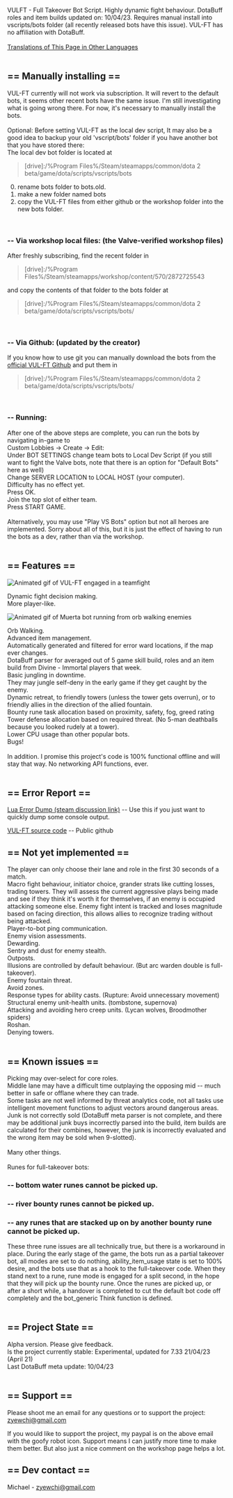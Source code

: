 VULFT - Full Takeover Bot Script. Highly dynamic fight behaviour. DotaBuff roles and item builds updated on: 10/04/23. Requires manual install into vscripts/bots folder (all recently released bots have this issue). VUL-FT has no affiliation with DotaBuff.<br/>
<br/>
[Translations of This Page in Other Languages](https://steamcommunity.com/groups/VULFT/announcements/detail/6966546241858334331)<br/>
<br/>

## == Manually installing ==
VUL-FT currently will not work via subscription. It will revert to the default bots, it seems other recent bots have the same issue. I'm still investigating what is going wrong there. For now, it's necessary to manually install the bots.<br/>
<br/>
Optional: Before setting VUL-FT as the local dev script, It may also be a good idea to backup your old 'vscript/bots' folder if you have another bot that you have stored there:<br/>
The local dev bot folder is located at<br/>
> [drive]:/%Program Files%/Steam/steamapps/common/dota 2 beta/game/dota/scripts/vscripts/bots<br/>

0) rename bots folder to bots.old.<br/>
1) make a new folder named bots<br/>
2) copy the VUL-FT files from either github or the workshop folder into the new bots folder.<br/>
<br/>

### -- Via workshop local files: (the Valve-verified workshop files)
After freshly subscribing, find the recent folder in<br/>
> [drive]:/%Program Files%/Steam/steamapps/workshop/content/570/2872725543<br/>

and copy the contents of that folder to the bots folder at<br/>
> [drive]:/%Program Files%/Steam/steamapps/common/dota 2 beta/game/dota/scripts/vscripts/bots/<br/>
<br/>

### -- Via Github: (updated by the creator)
If you know how to use git you can manually download the bots from the [official VUL-FT Github](https://github.com/Yewchi/vulft) and put them in
> [drive]:/%Program Files%/Steam/steamapps/common/dota 2 beta/game/dota/scripts/vscripts/bots/<br/>
<br/>

### -- Running:
After one of the above steps are complete, you can run the bots by navigating in-game to<br/>
Custom Lobbies -> Create -> Edit:<br/>
Under BOT SETTINGS change team bots to Local Dev Script (if you still want to fight the Valve bots, note that there is an option for "Default Bots" here as well)<br/>
Change SERVER LOCATION to LOCAL HOST (your computer).<br/>
Difficulty has no effect yet.<br/>
Press OK.<br/>
Join the top slot of either team.<br/>
Press START GAME.<br/>
<br/>
Alternatively, you may use "Play VS Bots" option but not all heroes are implemented. Sorry about all of this, but it is just the effect of having to run the bots as a dev, rather than via the workshop.<br/>
<br/>

## == Features ==

![Animated gif of VUL-FT engaged in a teamfight](https://steamuserimages-a.akamaihd.net/ugc/2028349340710795317/22D68EA70AEF6E343BBE3EBD5F1A3EF1C52F5A04/?imw=5000&imh=5000&ima=fit&impolicy=Letterbox&imcolor=%23000000&letterbox=false)

Dynamic fight decision making.<br/>
More player-like.<br/>

![Animated gif of Muerta bot running from orb walking enemies](https://steamuserimages-a.akamaihd.net/ugc/2009206964554280836/186F1E4C8B555F0D06352C96399941EBBD9A29E5/?imw=5000&imh=5000&ima=fit&impolicy=Letterbox&imcolor=%23000000&letterbox=false)

Orb Walking.<br/>
Advanced item management.<br/>
Automatically generated and filtered for error ward locations, if the map ever changes.<br/>
DotaBuff parser for averaged out of 5 game skill build, roles and an item build from Divine - Immortal players that week.<br/>
Basic jungling in downtime.<br/>
They may jungle self-deny in the early game if they get caught by the enemy.<br/>
Dynamic retreat, to friendly towers (unless the tower gets overrun), or to friendly allies in the direction of the allied fountain.<br/>
Bounty rune task allocation based on proximity, safety, fog, greed rating<br/>
Tower defense allocation based on required threat. (No 5-man deathballs because you looked rudely at a tower).<br/>
Lower CPU usage than other popular bots.<br/>
Bugs!<br/>
<br/>
In addition. I promise this project's code is 100% functional offline and will stay that way. No networking API functions, ever.<br/>
<br/>

## == Error Report ==
[Lua Error Dump (steam discussion link)](https://steamcommunity.com/workshop/filedetails/discussion/2872725543/3648503910213521285/) -- Use this if you just want to quickly dump some console output.

[VUL-FT source code](https://github.com/Yewchi/vulft) -- Public github

## == Not yet implemented ==
The player can only choose their lane and role in the first 30 seconds of a match.<br/>
Macro fight behaviour, initiator choice, grander strats like cutting losses, trading towers. They will assess the current aggressive plays being made and see if they think it's worth it for themselves, if an enemy is occupied attacking someone else. Enemy fight intent is tracked and loses magnitude based on facing direction, this allows allies to recognize trading without being attacked.<br/>
Player-to-bot ping communication.<br/>
Enemy vision assessments.<br/>
Dewarding.<br/>
Sentry and dust for enemy stealth.<br/>
Outposts.<br/>
Illusions are controlled by default behaviour. (But arc warden double is full-takeover).<br/>
Enemy fountain threat.<br/>
Avoid zones.<br/>
Response types for ability casts. (Rupture: Avoid unnecessary movement)<br/>
Structural enemy unit-health units. (tombstone, supernova)<br/>
Attacking and avoiding hero creep units. (Lycan wolves, Broodmother spiders)<br/>
Roshan.<br/>
Denying towers.<br/>
<br/>

## == Known issues ==
Picking may over-select for core roles.<br/>
Middle lane may have a difficult time outplaying the opposing mid -- much better in safe or offlane where they can trade.<br/>
Some tasks are not well informed by threat analytics code, not all tasks use intelligent movement functions to adjust vectors around dangerous areas.<br/>
Junk is not correctly sold (DotaBuff meta parser is not complete, and there may be additional junk buys incorrectly parsed into the build, item builds are calculated for their combines, however, the junk is incorrectly evaluated and the wrong item may be sold when 9-slotted).<br/>
<br/>
Many other things.<br/>
<br/>
Runes for full-takeover bots:<br/>
### -- bottom water runes cannot be picked up.
### -- river bounty runes cannot be picked up.
### -- any runes that are stacked up on by another bounty rune cannot be picked up.
These three rune issues are all technically true, but there is a workaround in place. During the early stage of the game, the bots run as a partial takeover bot, all modes are set to do nothing, ability_item_usage state is set to 100% desire, and the bots use that as a hook to the full-takeover code. When they stand next to a rune, rune mode is engaged for a split second, in the hope that they will pick up the bounty rune. Once the runes are picked up, or after a short while, a handover is completed to cut the default bot code off completely and the bot_generic Think function is defined.<br/>
<br/>

## == Project State ==
Alpha version. Please give feedback.<br/>
Is the project currently stable: Experimental, updated for 7.33 21/04/23 (April 21)<br/>
Last DotaBuff meta update: 10/04/23<br/>
<br/>

## == Support ==
Please shoot me an email for any questions or to support the project: <br/>
zyewchi@gmail.com<br/>

If you would like to support the project, my paypal is on the above email with the goofy robot icon. Support means I can justify more time to make them better. But also just a nice comment on the workshop page helps a lot.

## == Dev contact ==
Michael - zyewchi@gmail.com<br/>

